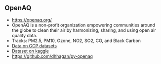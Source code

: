 ## OpenAQ
* https://openaq.org/
* OpenAQ is a non-profit organization empowering communities around the globe to clean their air by harmonizing, sharing, and using open air quality data.
* Tracks: PM2.5, PM10, Ozone, NO2, SO2, CO, and Black Carbon
* [Data on GCP datasets](https://console.cloud.google.com/marketplace/details/openaq/real-time-air-quality?filter=solution-type:dataset&filter=category:climate&id=2e51036c-7370-4637-b87f-a001b591b991)
* [Dataset on kaggle](https://www.kaggle.com/open-aq/openaq)
* https://github.com/dhhagan/py-openaq